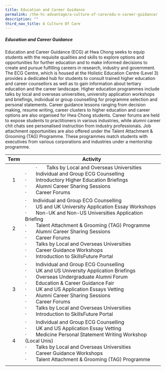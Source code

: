 ```yaml
---
title: Education and Career Guidance
permalink: /the-hc-advantage/a-culture-of-care/edu-n-career-guidance/
description: ""
third_nav_title: A Culture Of Care
---
```

##### Education and Career Guidance

Education and Career Guidance (ECG) at Hwa Chong seeks to equip students with the requisite qualities and skills to explore options and opportunities for further education and to make informed decisions to create and pursue fulfilling careers in research, industry and government. The ECG Centre, which is housed at the Holistic Education Centre (Level 3) provides a dedicated hub for students to consult trained higher education and career counsellors as well as to gain information about tertiary education and the career landscape. Higher education programmes include talks by local and overseas universities, university application workshops and briefings, individual or group counselling for programme selection and personal statements. Career guidance lessons ranging from decision making, resume writing, career clusters to higher education and career options are also organised for Hwa Chong students. Career forums are held to expose students to practitioners in various industries, while alumni career chit chats see personalised instruction from industry professionals. Job attachment opportunities are also offered under the Talent Attachment &amp; Grooming (TAG) Programme. These programmes match students with executives from various corporations and industries under a mentorship programme.

| **Term**  | **Activity**  |
|:-:|---|
| 1  | &nbsp; &nbsp; &nbsp; &nbsp; · &nbsp; &nbsp; &nbsp; Talks by Local and Overseas Universities<br>· &nbsp; &nbsp; &nbsp; Individual and Group ECG Counselling<br>· &nbsp; &nbsp; &nbsp; Introductory Higher Education Briefings<br> · &nbsp; &nbsp; &nbsp; Alumni Career Sharing Sessions<br>· &nbsp; &nbsp; &nbsp; Career Forums  |
| 2  | · &nbsp; &nbsp; Individual and Group ECG Counselling<br>· &nbsp; &nbsp; &nbsp; US and UK University Application Essay Workshops<br>· &nbsp; &nbsp; &nbsp; Non-UK and Non-US Universities Application Briefing<br>· &nbsp; &nbsp; &nbsp; Talent Attachment &amp; Grooming (TAG) Programme<br>· &nbsp; &nbsp; &nbsp; Alumni Career Sharing Sessions<br>· &nbsp; &nbsp; &nbsp; Career Forums<br>· &nbsp; &nbsp; &nbsp; Talks by Local and Overseas Universities<br>· &nbsp; &nbsp; &nbsp; Career Guidance Workshops<br>· &nbsp; &nbsp; &nbsp; Introduction to SkillsFuture Portal  |
| 3  | · &nbsp; &nbsp; &nbsp; Individual and Group ECG Counselling<br>· &nbsp; &nbsp; &nbsp; UK and US University Application Briefings<br>· &nbsp; &nbsp; &nbsp; Overseas Undergraduate Alumni Forum<br>· &nbsp; &nbsp; &nbsp; Education &amp; Career Guidance Fair&nbsp;<br>· &nbsp; &nbsp; &nbsp; UK and US Application Essays Vetting<br>· &nbsp; &nbsp; &nbsp; Alumni Career Sharing Sessions<br>· &nbsp; &nbsp; &nbsp; Career Forums<br>· &nbsp; &nbsp; &nbsp; Talks by Local and Overseas Universities<br>· &nbsp; &nbsp; &nbsp; Introduction to SkillsFuture Portal  |
| 4  |  · &nbsp; &nbsp; &nbsp; Individual and Group ECG Counselling<br>· &nbsp; &nbsp; &nbsp; UK and US Application Essay Vetting<br>· &nbsp; &nbsp; &nbsp; Medicine Personal Statement Writing Workshop (Local Unis)<br>· &nbsp; &nbsp; &nbsp; Talks by Local and Overseas Universities<br>· &nbsp; &nbsp; &nbsp; Career Guidance Workshops<br>· &nbsp; &nbsp; &nbsp; Talent Attachment &amp; Grooming (TAG) Programme |
|   |   |
